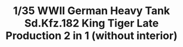 ---
title: "1/35 WWII German Heavy Tank Sd.Kfz.182 King Tiger  Late Production 2 in 1 (without interior)"
price: "TBA" 
desc: "Maketa"
img_path: "/assets/img/TAKO2130.jpg"
brand: "N/A"
available: false
special_offer: false
new: false
soon: false
cat: "010000"
subcat: "010200"
subsubcat: "0N/A"
sifra: "TAKO2130"
---